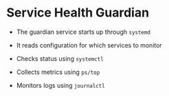 # Service Health Guardian


- The guardian service starts up through `systemd`

- It reads configuration for which services to monitor

- Checks status using `systemctl`

- Collects metrics using `ps/top`

- Monitors logs using `journalctl`